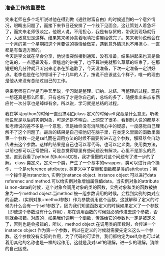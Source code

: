 ### 准备工作的重要性  
笑来老师在多个场所说过他在得到做《通往财富自由》的时候遇到的一个意外情况，眼睛出问题了，而接下来节目还安排了一个线下见面会，这让策划人着急坏了，而笑来老师很淡定，他跟人说，不用担心，我是有存货的，带我到现场就行了，大致意思是这样。结果笑来老师蒙着眼睛把讲座给做完了。笑来老师说他会在一个月的第一个星期把这个月要做的事情给做完，遇到意外情况也不用担心，一直都是有备选方案的。  
今天是李文斌在早会分享，他说很突然接到通知，没有准备，结果讲起来也真是像他说的，一点逻辑没有，很尴尬的讲完了，也不算讲完就那么草草的结束了。在那短短的几分钟就只听出来老李在那道歉了，今天没准备，下次一定准备一定讲好点。老李也是在他的领域干了十几年的人了，按说不应该这么个样子，唯一的理由是他从来没有总结过自己的工作。  

笑来老师在自学是门手艺里说，学习就是整理、归纳、总结、再整理的过程。现在一想还真是那么回事，只有总结了才是你自己的，总结的多了，随便拿出来点东西应付一次分享也是绰绰有余，所以说，学习就是总结的过程。  

我在学习python的时候一直没搞明白class 定义的时候self究竟是什么意思，听老师说就是以后的实例对象，可是还是不明白，上网查了很多，看到别人说的都基本和老师说的差不多是一个意思，但是始终没有消除我心中的疑惑，一度感觉自己理解不了这个问题了。最后的结果是自己把他记在脑子里，在类定义里面的函数里面第一个参数一定是self,而在调用方法的时候不需要传进去这个参数，解释器会自动传进去这个参数。这样的结果是自己也可以写代码，也可以定义类，使用类方法，以前也都可以正常使用，可是总觉得哪里有些问题没有解决。心里不是那么的亮堂。直到我看了python 的tutorial文档，我才慢慢的对这个问题有了进一步的了解。 
class 类定义，定义一个类，产生了一个基本的wrapper，类可以进行两个操作，一个是reference attributes, 类定义中了变量和函数都是类的attributes；另一个操作是instanction, 实例化instance object. instance object 可以进行data referenec and method.可以给实例对象增加属性值data，当实例对象的attribute is non-data的时候，这个对象会调用对象的类的函数，实例对象和类的函数被抽象为一个method object.当method 被一组参数调用的时候，会找到实例的类对应的函数，（实例对象+method参数）作为参数调用这个函数。这就解释了定义的时候为什么会有一个self参数了，因为我们知道函数定义的时候如果定义了一个参数（即使这个参数没有什么作用），那在调用函数的时候就必须传进去这个参数，否则就会报错。对应的，如果我们调用一个函数，传递给它的参数也一定是被定义了，否则也是会报错的，所以，method object 在调用类的函数时，会传递一个instance object 作为第一个参数，所以在定义的时候就需要先定义这么一个参数。这个参数没有实际的作用，为了代码的可读性，我们都约定为self,你也可以试着用其他的名称也是一样的起作用。这就是我对self的理解，进一步的理解，消除的自己困惑。
